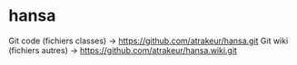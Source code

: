 hansa
=====

Git code (fichiers classes) -> https://github.com/atrakeur/hansa.git
Git wiki (fichiers autres)  -> https://github.com/atrakeur/hansa.wiki.git
